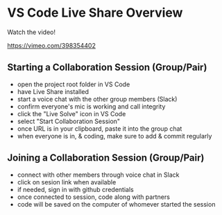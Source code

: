 VS Code Live Share Overview
===

Watch the video!

https://vimeo.com/398354402

Starting a Collaboration Session (Group/Pair)
---

- open the project root folder in VS Code
- have Live Share installed
- start a voice chat with the other group members (Slack)
- confirm everyone's mic is working and call integrity
- click the "Live Solve" icon in VS Code
- select "Start Collaboration Session"
- once URL is in your clipboard, paste it into the group chat
- when everyone is in, & coding, make sure to add & commit regularly

Joining a Collaboration Session (Group/Pair)
---

- connect with other members through voice chat in Slack
- click on sesion link when available
- if needed, sign in with github credentials
- once connected to session, code along with partners
- code will be saved on the computer of whomever started the session